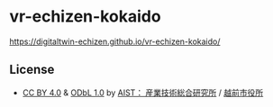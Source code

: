 # vr-echizen-kokaido
 
https://digitaltwin-echizen.github.io/vr-echizen-kokaido/

## License

- [CC BY 4.0](https://creativecommons.org/licenses/by/4.0/) & [ODbL 1.0](https://opendatacommons.org/licenses/odbl/) by [AIST： 産業技術総合研究所](https://www.aist.go.jp/) / [越前市役所](https://www.city.echizen.lg.jp/)

